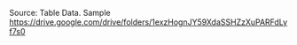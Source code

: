 

Source: Table Data. Sample
https://drive.google.com/drive/folders/1exzHognJY59XdaSSHZzXuPARFdLyf7s0